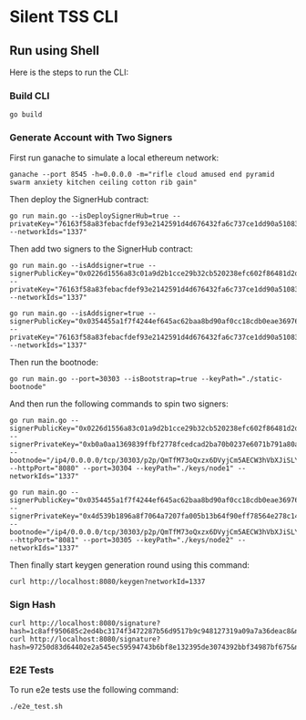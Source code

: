 # Silent TSS CLI

## Run using Shell

Here is the steps to run the CLI:

### Build CLI

```
go build
```

### Generate Account with Two Signers

First run ganache to simulate a local ethereum network:

```
ganache --port 8545 -h=0.0.0.0 -m="rifle cloud amused end pyramid swarm anxiety kitchen ceiling cotton rib gain"
```

Then deploy the SignerHub contract:

```
go run main.go --isDeploySignerHub=true --privateKey="76163f58a83febacfdef93e2142591d4d676432fa6c737ce1dd90a51083c461a" --networkIds="1337"
```

Then add two signers to the SignerHub contract:

```
go run main.go --isAddsigner=true --signerPublicKey="0x0226d1556a83c01a9d2b1cce29b32cb520238efc602f86481d2d0b9af8a2fff0cf" --privateKey="76163f58a83febacfdef93e2142591d4d676432fa6c737ce1dd90a51083c461a" --networkIds="1337"

go run main.go --isAddsigner=true --signerPublicKey="0x0354455a1f7f4244ef645ac62baa8bd90af0cc18cdb0eae369766b7b58134edf35" --privateKey="76163f58a83febacfdef93e2142591d4d676432fa6c737ce1dd90a51083c461a" --networkIds="1337"
```

Then run the bootnode:

```
go run main.go --port=30303 --isBootstrap=true --keyPath="./static-bootnode"
```

And then run the following commands to spin two signers:

```
go run main.go --signerPublicKey="0x0226d1556a83c01a9d2b1cce29b32cb520238efc602f86481d2d0b9af8a2fff0cf" --signerPrivateKey="0xb0a0aa1369839ffbf2778fcedcad2ba70b0237e6071b791a80a6f9e11380ffa2" --bootnode="/ip4/0.0.0.0/tcp/30303/p2p/QmTfM73oQxzx6DVyjCm5AECW3hVbXJiSLYtosNauaX9gJR" --httpPort="8080" --port=30304 --keyPath="./keys/node1" --networkIds="1337"

go run main.go --signerPublicKey="0x0354455a1f7f4244ef645ac62baa8bd90af0cc18cdb0eae369766b7b58134edf35" --signerPrivateKey="0x4d539b1896a8f7064a7207fa005b13b64f90eff78564e278c14b1089d2d5f8de" --bootnode="/ip4/0.0.0.0/tcp/30303/p2p/QmTfM73oQxzx6DVyjCm5AECW3hVbXJiSLYtosNauaX9gJR" --httpPort="8081" --port=30305 --keyPath="./keys/node2" --networkIds="1337"
```

Then finally start keygen generation round using this command:

```
curl http://localhost:8080/keygen?networkId=1337
```

### Sign Hash

```
curl http://localhost:8080/signature?hash=1c8aff950685c2ed4bc3174f3472287b56d9517b9c948127319a09a7a36deac8&networkId=1337
curl http://localhost:8080/signature?hash=97250d83d64402e2a545ec59594743b6bf8e132395de3074392bbf34987bf675&networkId=1337
```

### E2E Tests

To run e2e tests use the following command:

```
./e2e_test.sh
```